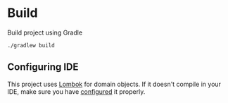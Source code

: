 # Build

Build project using Gradle
```
./gradlew build
```

## Configuring IDE

This project uses [Lombok](https://projectlombok.org/) for domain objects. If it doesn't compile in your IDE, make sure you have [configured](https://projectlombok.org/download.html) it properly.
